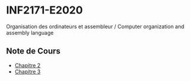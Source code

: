 # INF2171-E2020
Organisation des ordinateurs et assembleur / Computer organization and assembly language

## Note de Cours
- [Chapitre 2](https://github.com/JanVillapaz/INF2171-E2020/blob/master/NoteDeCours/Chapitre_2.md)
- [Chapitre 3](https://github.com/JanVillapaz/INF2171-E2020/blob/master/NoteDeCours/Chapitre_3.md)
